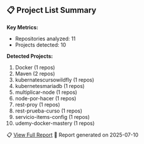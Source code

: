 ## 📋 Project List Summary

**Key Metrics:**
- Repositories analyzed: 11
- Projects detected: 10

**Detected Projects:**
1. Docker (1 repos)
2. Maven (2 repos)
3. kubernatescursowildfly (1 repos)
4. kubernetesmariadb (1 repos)
5. multiplicar-node (1 repos)
6. node-por-hacer (1 repos)
7. rest-proy (1 repos)
8. rest-prueba-curso (1 repos)
9. servicio-items-config (1 repos)
10. udemy-docker-mastery (1 repos)

📋 [View Full Report](./reports/project-list.md)
🔄 Report generated on 2025-07-10